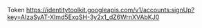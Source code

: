 Token
https://identitytoolkit.googleapis.com/v1/accounts:signUp?key=AIzaSyAT-XImd5ExqSH-3y2x1_dZ6WrnXVAbKJ0 